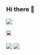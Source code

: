 ### Hi there 👋

<!--
**jjinijj/jjinijj** is a ✨ _special_ ✨ repository because its `README.md` (this file) appears on your GitHub profile.

Here are some ideas to get you started:

- 🔭 I’m currently working on ...
- 🌱 I’m currently learning ...
- 👯 I’m looking to collaborate on ...
- 🤔 I’m looking for help with ...
- 💬 Ask me about ...
- 📫 How to reach me: ...
- 😄 Pronouns: ...
- ⚡ Fun fact: ...
-->
<img src="https://img.shields.io/badge/jjinstalk@gmail.com-EA4335?style=flat-square&logo=Gmail&logoColor=white"/>

:computer:

<img src="https://img.shields.io/badge/CSharp-239120?style=flat-square&logo=C Sharp&logoColor=white"/> <img src="https://img.shields.io/badge/Unity-FFFFFF?style=flat-square&logo=Unity&logoColor=black"/>
